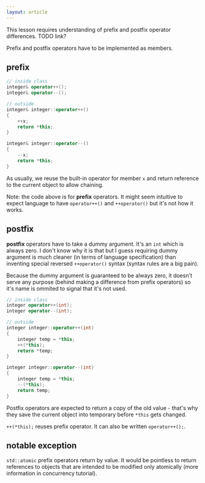 ```yaml
---
layout: article
---
```


<div class="note info">
This lesson requires understanding of prefix and postfix operator differences. TODO link?
</div>

Prefix and postfix operators have to be implemented as members.

## prefix

```c++
// inside class
integer& operator++();
integer& operator--();

// outside
integer& integer::operator++()
{
    ++x;
    return *this;
}

integer& integer::operator--()
{
    --x;
    return *this;
}
```

As usually, we reuse the built-in operator for member `x` and return reference to the current object to allow chaining.

Note: the code above is for **prefix** operators. It might seem intuitive to expect language to have `operator++()` and `++operator()` but it's not how it works.

## postfix

**postfix** operators have to take a dummy argument. It's an `int` which is always zero. I don't know why it is that but I guess requiring dummy argument is much cleaner (in terms of language specification) than inventing special reversed `++operator()` syntax (syntax rules are a big pain).

Because the dummy argument is guaranteed to be always zero, it doesn't serve any purpose (behind making a difference from prefix operators) so it's name is ommited to signal that it's not used.

```c++
// inside class
integer operator++(int);
integer operator--(int);

// outside
integer integer::operator++(int)
{
    integer temp = *this;
    ++(*this);
    return *temp;
}

integer integer::operator--(int)
{
    integer temp = *this;
    --(*this);
    return temp;
}
```

Postfix operators are expected to return a copy of the old value - that's why they save the current object into temporary before `*this` gets changed.

`++(*this);` reuses prefix operator. It can also be written `operator++();`.

## notable exception

`std::atomic` prefix operators return by value. It would be pointless to return references to objects that are intended to be modified only atomically (more information in concurrency tutorial).
